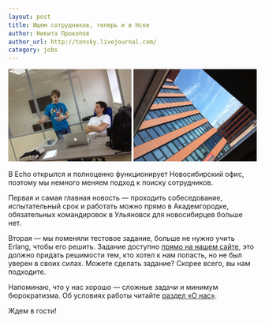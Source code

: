 ```yaml
---
layout: post
title: Ищем сотрудников, теперь и в Нске
author: Никита Прокопов
author_url: http://tonsky.livejournal.com/
category: jobs
---
```


<p style="text-align: center">
  <img src="/images/2013-06-26-new-jobs/8864010904_04aac680eb.jpg" width=250 height=187/>
  <img src="/images/2013-06-26-new-jobs/9133641011_56028ab149.jpg" width=250 height=187/>
</p>

В Echo открылся и полноценно функционирует Новосибирский офис, поэтому мы немного меняем подход к поиску сотрудников.

Первая и самая главная новость — проходить собеседование, испытательный срок и работать можно прямо в Академгородке, обязательных командировок в Ульяновск для новосибирцев больше нет.

Вторая — мы поменяли тестовое задание, больше не нужно учить Erlang, чтобы его решить. Задание доступно <a href="/jobs/serverside-june-2013.html">прямо на нашем сайте</a>, это должно придать решимости тем, кто хотел к нам попасть, но не был уверен в своих силах. Можете сделать задание? Скорее всего, вы нам подходите.

Напоминаю, что у нас хорошо — сложные задачи и минимум бюрократизма. Об условиях работы читайте <a href="/jobs.html#about_us">раздел «О нас»</a>.

Ждем в гости!
